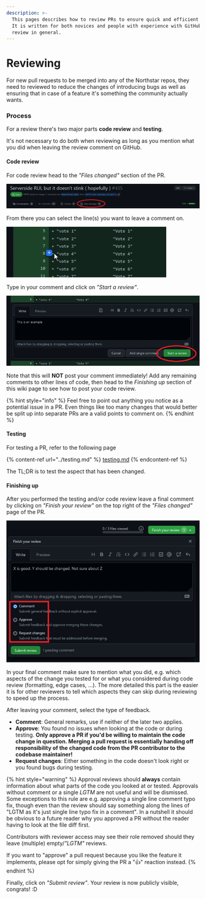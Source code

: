 ```yaml
---
description: >-
  This pages describes how to review PRs to ensure quick and efficient merging.
  It is written for both novices and people with experience with GitHub and code
  review in general.
---
```


# Reviewing

For new pull requests to be merged into any of the Northstar repos, they need to reviewed to reduce the changes of introducing bugs as well as ensuring that in case of a feature it's something the community actually wants.

### Process

For a review there's two major parts **code review** and **testing**.

It's not necessary to do both when reviewing as long as you mention what you did when leaving the review comment on GitHub.

#### Code review

For code review head to the _"Files changed"_ section of the PR.

![](../../.gitbook/assets/review1.png)

From there you can select the line(s) you want to leave a comment on.

![](../../.gitbook/assets/review2.PNG)

Type in your comment and click on _"Start a review"_.

![](../../.gitbook/assets/review3.png)

Note that this will **NOT** post your comment immediately! Add any remaining comments to other lines of code, then head to the _Finishing up_ section of this wiki page to see how to post your code review.


{% hint style="info" %}
Feel free to point out anything you notice as a potential issue in a PR. Even things like too many changes that would better be split up into separate PRs are a valid points to comment on.
{% endhint %}

#### Testing

For testing a PR, refer to the following page

{% content-ref url="../testing.md" %}
[testing.md](../testing.md)
{% endcontent-ref %}

The TL;DR is to test the aspect that has been changed.

#### Finishing up

After you performed the testing and/or code review leave a final comment by clicking on _"Finish your review"_ on the top right of the _"Files changed"_ page of the PR.

![](../../.gitbook/assets/review4.png)

In your final comment make sure to mention what you did, e.g. which aspects of the change you tested for or what you considered during code review (formatting, edge cases, ...). The more detailed this part is the easier it is for other reviewers to tell which aspects they can skip during reviewing to speed up the process.

After leaving your comment, select the type of feedback.

* **Comment**: General remarks, use if neither of the later two applies.
* **Approve**: You found no issues when looking at the code or during testing. **Only approve a PR if you'd be willing to maintain the code change in question. Merging a pull request is essentially handing off responsibility of the changed code from the PR contributor to the codebase maintainer!**
* **Request changes**: Either something in the code doesn't look right or you found bugs during testing.

{% hint style="warning" %}
Approval reviews should **always** contain information about what parts of the code you looked at or tested. Approvals without comment or a single _LGTM_ are not useful and will be dismissed. \
Some exceptions to this rule are e.g. approving a single line comment typo fix, though even than the review should say something along the lines of "LGTM as it's just single line typo fix in a comment". In a nutshell it should be obvious to a future reader why you approved a PR without the reader having to look at the file diff first.

Contributors with reviewer access may see their role removed should they leave (multiple) empty/_"LGTM"_ reviews.

If you want to "approve" a pull request because you like the feature it implements, please opt for simply giving the PR a "👍" reaction instead.
{% endhint %}

Finally, click on _"Submit review"_. Your review is now publicly visible, congrats! :D
